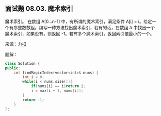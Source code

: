 ## 面试题 08.03. 魔术索引
魔术索引。 在数组 A[0...n-1] 中，有所谓的魔术索引，满足条件 A[i] = i。给定一个有序整数数组，编写一种方法找出魔术索引，若有的话，在数组 A 中找出一个魔术索引，如果没有，则返回 -1。若有多个魔术索引，返回索引值最小的一个。

来源：[力扣](https://leetcode-cn.com/problems/magic-index-lcci)

题解：
```C++
class Solution {
public:
    int findMagicIndex(vector<int>& nums) {
        int i = 0;
        while(i < nums.size()){
            if(nums[i] == i)return i;
            i = max(i + 1, nums[i]);
        }
        return -1;
    }
};
```

